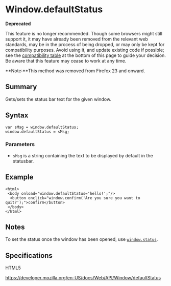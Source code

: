 Window.defaultStatus
====================

**Deprecated**

This feature is no longer recommended. Though some browsers might still support it, it may have already been removed from the relevant web standards, may be in the process of being dropped, or may only be kept for compatibility purposes. Avoid using it, and update existing code if possible; see the [compatibility table](#browser_compatibility) at the bottom of this page to guide your decision. Be aware that this feature may cease to work at any time.

**Note:**This method was removed from Firefox 23 and onward.

Summary
-------

Gets/sets the status bar text for the given window.

Syntax
------

    var sMsg = window.defaultStatus;
    window.defaultStatus = sMsg;

### Parameters

-   `sMsg` is a string containing the text to be displayed by default in the statusbar.

Example
-------

    <html>
     <body onload="window.defaultStatus='hello!';"/>
      <button onclick="window.confirm('Are you sure you want to quit?');">confirm</button>
     </body>
    </html>

Notes
-----

To set the status once the window has been opened, use [`window.status`](status).

Specifications
--------------

HTML5

<a href="https://developer.mozilla.org/en-US/docs/Web/API/Window/defaultStatus" class="_attribution-link">https://developer.mozilla.org/en-US/docs/Web/API/Window/defaultStatus</a>
